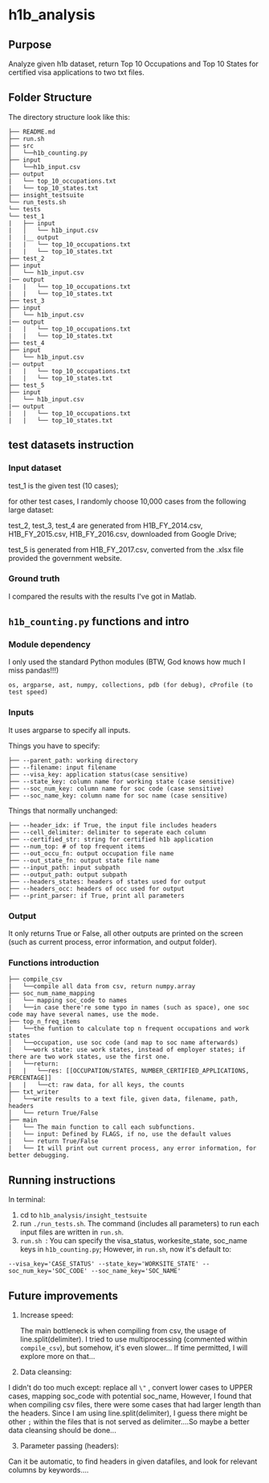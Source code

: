 # h1b_analysis
## Purpose
Analyze given h1b dataset, return Top 10 Occupations and Top 10 States for certified visa applications to two txt files.
## Folder Structure
The directory structure look like this:
```
├── README.md 
├── run.sh
├── src
│   └──h1b_counting.py
├── input
│   └──h1b_input.csv
├── output
|   └── top_10_occupations.txt
|   └── top_10_states.txt
├── insight_testsuite
└── run_tests.sh
└── tests
└── test_1
|   ├── input
|   │   └── h1b_input.csv
|   |__ output
|   |   └── top_10_occupations.txt
|   |   └── top_10_states.txt
├── test_2
├── input
│   └── h1b_input.csv
|── output
|   |   └── top_10_occupations.txt
|   |   └── top_10_states.txt
├── test_3
├── input
│   └── h1b_input.csv
|── output
|   |   └── top_10_occupations.txt
|   |   └── top_10_states.txt
├── test_4
├── input
│   └── h1b_input.csv
|── output
|   |   └── top_10_occupations.txt
|   |   └── top_10_states.txt
├── test_5
├── input
│   └── h1b_input.csv
|── output
|   |   └── top_10_occupations.txt
|   |   └── top_10_states.txt
```
## test datasets instruction
### Input dataset
test_1 is the given test (10 cases); 

for other test cases, I randomly choose 10,000 cases from the following large dataset: 

test_2, test_3, test_4 are generated from H1B_FY_2014.csv, H1B_FY_2015.csv, H1B_FY_2016.csv, downloaded from Google Drive;

test_5 is generated from H1B_FY_2017.csv, converted from the .xlsx file provided the government website. 
### Ground truth
I compared the results with the results I've got in Matlab. 

## `h1b_counting.py` functions and intro
### Module dependency
I only used the standard Python modules (BTW, God knows how much I miss pandas!!!)

`os, argparse, ast, numpy, collections, pdb (for debug), cProfile (to test speed)`
### Inputs
It uses argparse to specify all inputs. 

Things you have to specify:
```
├── --parent_path: working directory
├── --filename: input filename
├── --visa_key: application status(case sensitive)
├── --state_key: column name for working state (case sensitive)
├── --soc_num_key: column name for soc code (case sensitive)
├── --soc_name_key: column name for soc name (case sensitive)
```
Things that normally unchanged: 
```
├── --header_idx: if True, the input file includes headers
├── --cell_delimiter: delimiter to seperate each column
├── --certified_str: string for certified h1b application
├── --num_top: # of top frequent items
├── --out_occu_fn: output occupation file name
├── --out_state_fn: output state file name
├── --input_path: input subpath
├── --output_path: output subpath
├── --headers_states: headers of states used for output
├── --headers_occ: headers of occ used for output
├── --print_parser: if True, print all parameters
```
### Output
It only returns True or False, all other outputs are printed on the screen (such as current process, error information, and output folder).


### Functions introduction
```
├── compile_csv
|   └──compile all data from csv, return numpy.array
├── soc_num_name_mapping
|   └── mapping soc_code to names
|   └──in case there're some typo in names (such as space), one soc code may have several names, use the mode.
├── top_n_freq_items
|   └──the funtion to calculate top n frequent occupations and work states
│   └──occupation, use soc code (and map to soc name afterwards)
|   └──work state: use work states, instead of employer states; if there are two work states, use the first one.
|   └──return: 
|   |   └──res: [[OCCUPATION/STATES, NUMBER_CERTIFIED_APPLICATIONS, PERCENTAGE]]
|   |   └──ct: raw data, for all keys, the counts
├── txt_writer
│   └──write results to a text file, given data, filename, path, headers
│   └── return True/False
├── main
|   └── The main function to call each subfunctions.
|   └── input: Defined by FLAGS, if no, use the default values
|   └── return True/False
|   └── It will print out current process, any error information, for better debugging.
```


## Running instructions
In terminal:
1. cd to `h1b_analysis/insight_testsuite` 
2. run `./run_tests.sh`. The command (includes all parameters) to run each input files are written in `run.sh`. 
3. `run.sh `: You can specify the visa_status, workesite_state, soc_name keys in `h1b_counting.py`; However, in `run.sh`, now it's default to:

`--visa_key='CASE_STATUS' --state_key='WORKSITE_STATE' --soc_num_key='SOC_CODE' --soc_name_key='SOC_NAME'`


## Future improvements
1. Increase speed:

    The main bottleneck is when compiling from csv, the usage of line.split(delimiter). I tried to use multiprocessing (commented within `compile_csv`), but somehow, it's even slower... If time permitted, I will explore more on that...
    
2. Data cleansing:

I didn't do too much except: replace all `\"` , convert lower cases to UPPER cases, mapping soc_code with potential soc_name, However, I found that when compiling csv files, there were some cases that had larger length than the headers. Since I am using line.split(delimiter), I guess there might be other  `;` within the files that is not served as delimiter....So maybe a better data cleansing should be done...

3. Parameter passing (headers):

Can it be automatic, to find headers in given datafiles, and look for relevant columns by keywords....
